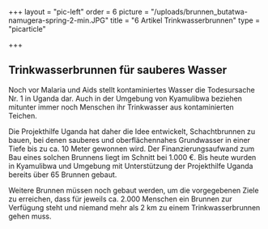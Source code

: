 +++
layout = "pic-left"
order = 6
picture = "/uploads/brunnen_butatwa-namugera-spring-2-min.JPG"
title = "6 Artikel Trinkwasserbrunnen"
type = "picarticle"

+++
## Trinkwasserbrunnen für sauberes Wasser

Noch vor Malaria und Aids stellt kontaminiertes Wasser die Todesursache Nr. 1 in Uganda dar. Auch in der Umgebung von Kyamulibwa beziehen mitunter immer noch Menschen ihr Trinkwasser aus kontaminierten Teichen.

Die Projekthilfe Uganda hat daher die Idee entwickelt, Schachtbrunnen zu bauen, bei denen sauberes und oberflächennahes Grundwasser in einer Tiefe bis zu ca. 10 Meter gewonnen wird. Der Finanzierungsaufwand zum Bau eines solchen Brunnens liegt im Schnitt bei 1.000 €. Bis heute wurden in Kyamulibwa und Umgebung mit Unterstützung der Projekthilfe Uganda bereits über 65 Brunnen gebaut.

Weitere Brunnen müssen noch gebaut werden, um die vorgegebenen Ziele zu erreichen, dass für jeweils ca. 2.000 Menschen ein Brunnen zur Verfügung steht und niemand mehr als 2 km zu einem Trinkwasserbrunnen gehen muss.